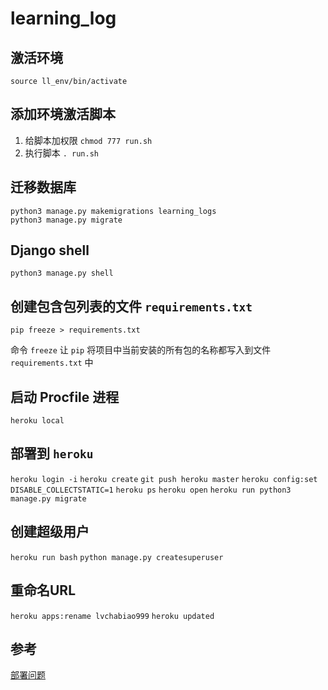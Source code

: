 # learning_log

## 激活环境

`source ll_env/bin/activate`

## 添加环境激活脚本

1. 给脚本加权限 `chmod 777 run.sh`
2. 执行脚本 `. run.sh`

## 迁移数据库

```
python3 manage.py makemigrations learning_logs
python3 manage.py migrate
```

## Django shell

`python3 manage.py shell`

## 创建包含包列表的文件 `requirements.txt`

`pip freeze > requirements.txt`

命令 `freeze` 让 `pip` 将项目中当前安装的所有包的名称都写入到文件 `requirements.txt` 中

## 启动 Procfile 进程

`heroku local`

## 部署到 `heroku`

`heroku login -i`
`heroku create`
`git push heroku master`
`heroku config:set DISABLE_COLLECTSTATIC=1`
`heroku ps`
`heroku open`
`heroku run python3 manage.py migrate`

## 创建超级用户

`heroku run bash`
`python manage.py createsuperuser`

## 重命名URL

`heroku apps:rename lvchabiao999`
`heroku updated`

## 参考

[部署问题](https://stackoverflow.com/questions/36665889/collectstatic-error-while-deploying-django-app-to-heroku)
